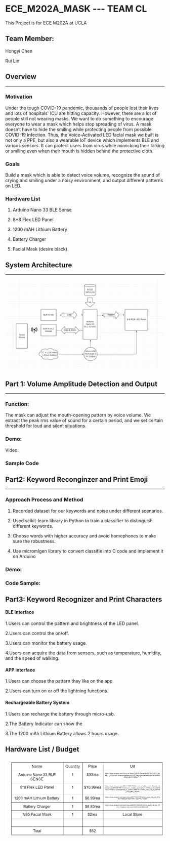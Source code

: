 # ECE_M202A_MASK --- TEAM CL

This Project is for ECE M202A at UCLA

## Team Member:
Hongyi Chen

Rui Lin

## Overview
---
### Motivation
Under the tough COVID-19 pandemic, thousands of people lost their lives and lots of hospitals' ICU are hitting capacity. However, there are a lot of people still not wearing masks. We want to do something to encourage everyone to wear a mask which helps stop spreading of virus. A mask doesn’t have to hide the smiling while protecting people from possible COVID-19 infection. Thus, the Voice-Activated LED facial mask we built is not only a PPE, but also a wearable IoT device which implements BLE and various sensors. It can protect users from virus while mimicking their talking or smiling even when their mouth is hidden behind the protective cloth. 


### Goals

Build a mask which is able to detect voice volume, recognize the sound of crying and smiling under a noisy environment, and output different patterns on LED.  

### Hardware List
1. Arduino Nano 33 BLE Sense

2. 8*8 Flex LED Panel

3. 1200 mAH Lithium Battery

4. Battery Charger

5. Facial Mask (desire black)

## System Architecture
---
![flowchart](images/pipeline.png)

## Part 1: Volume Amplitude Detection and Output  
---
### Function:
The mask can adjust the mouth-opening pattern by voice volume. We extract the peak rms value of sound for a certain period, and we set certain threshold for loud and silent situations. 

### Demo:
Video:

### Sample Code

## Part2: Keyword Reconginzer and Print Emoji
---
### Approach Process and Method
1. Recorded dataset for our keywords and noise under different scenarios.

2. Used scikit-learn library in Python to train a classifier to distinguish different keywords.

3. Choose words with higher accuracy and avoid homophones to make sure the robustness.

4. Use micromlgen library to convert classifie into C code and implement it on Arduino

### Demo:

### Code Sample:


## Part3: Keyword Recognizer and Print Characters
#### BLE Interface
1.Users can control the pattern and brightness of the LED panel. 

2.Users can control the on/off.

3.Users can monitor the battery usage.

4.Users can acquire the data from sensors, such as temperature, humidity, and the speed of walking.

#### APP interface
1.Users can choose the pattern they like on the app.

2.Users can turn on or off the lightning functions.

#### Rechargeable Battery System
1.Users can recharge the battery through micro-usb.

2.The Battery Indicator can show the 

3.The 1200 mAh Lithium Battery allows 2 hours usage.


















## Hardware List / Budget
![budget](images/budget.png)











